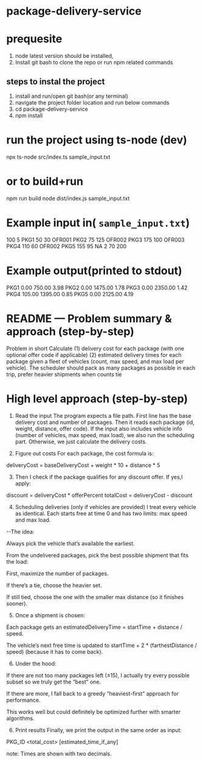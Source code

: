 # package-delivery-service

# prequesite
1. node latest version should be installed,  
2. Install git bash  to clone the repo or run npm related commands
##  steps to instal the project

1. install and run/open git bash(or any terminal)
2. navigate the project folder location and run below commands
3. cd package-delivery-service
4. npm install

# run the project using ts-node (dev)
npx ts-node src/index.ts sample_input.txt
# or to build+run
npm run build
node dist/index.js sample_input.txt

# Example input in( `sample_input.txt`)

100 5
PKG1 50 30 OFR001
PKG2 75 125 OFR002
PKG3 175 100 OFR003
PKG4 110 60 OFR002
PKG5 155 95 NA
2 70 200

# Example output(printed to stdout)
PKG1 0.00 750.00 3.98
PKG2 0.00 1475.00 1.78
PKG3 0.00 2350.00 1.42
PKG4 105.00 1395.00 0.85
PKG5 0.00 2125.00 4.19

# README — Problem summary & approach (step-by-step)

Problem in short Calculate 
(1) delivery cost for each package (with one optional offer code if applicable) 
 (2) estimated delivery times for each package given a fleet of vehicles (count, max speed, and max load per vehicle). The scheduler should pack as many packages as possible in each trip, prefer heavier shipments when counts tie

# High level approach (step-by-step)
1. Read the input
The program expects a file path. First line has the base delivery cost and number of packages. Then it reads each package (id, weight, distance, offer code).
If the input also includes vehicle info (number of vehicles, max speed, max load), we also run the scheduling part. Otherwise, we just calculate the delivery costs.

2. Figure out costs
For each package, the cost formula is:

deliveryCost = baseDeliveryCost + weight * 10 + distance * 5


3. Then I check if the package qualifies for any discount offer. If yes,I  apply:

discount = deliveryCost * offerPercent
totalCost = deliveryCost - discount


4. Scheduling deliveries (only if vehicles are provided)
I treat every vehicle as identical. Each starts free at time 0 and has two limits: max speed and max load.

--The idea:

Always pick the vehicle that’s available the earliest.

From the undelivered packages, pick the best possible shipment that fits the load:

First, maximize the number of packages.

If there’s a tie, choose the heavier set.

If still tied, choose the one with the smaller max distance (so it finishes sooner).

5. Once a shipment is chosen:

Each package gets an estimatedDeliveryTime = startTime + distance / speed.

The vehicle’s next free time is updated to startTime + 2 * (farthestDistance / speed) (because it has to come back).

6. Under the hood:

If there are not too many packages left (≤15), I actually try every possible subset so we truly get the “best” one.

If there are more, I fall back to a greedy “heaviest-first” approach for performance.

This works well but could definitely be optimized further with smarter algorithms.

6. Print results
Finally, we print the output in the same order as input:

PKG_ID <discount> <total_cost> [estimated_time_if_any]


note: Times are shown with two decimals.